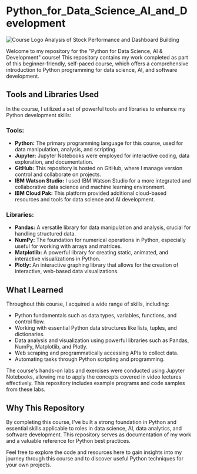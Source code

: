 # Python_for_Data_Science_AI_and_Development
![Course Logo](https://mega.nz/file/OFk01Qxb#mEHLCiG_ALWrfMi20s6XdsJXHeJg3xPrEgK84mNPc6E.png)
Analysis of Stock Performance and Dashboard Building

Welcome to my repository for the "Python for Data Science, AI & Development" course! This repository contains my work completed as part of this beginner-friendly, self-paced course, which offers a comprehensive introduction to Python programming for data science, AI, and software development.

## Tools and Libraries Used

In the course, I utilized a set of powerful tools and libraries to enhance my Python development skills:

### Tools:
- **Python:** The primary programming language for this course, used for data manipulation, analysis, and scripting.
- **Jupyter:** Jupyter Notebooks were employed for interactive coding, data exploration, and documentation.
- **GitHub:** This repository is hosted on GitHub, where I manage version control and collaborate on projects.
- **IBM Watson Studio:** I used IBM Watson Studio for a more integrated and collaborative data science and machine learning environment.
- **IBM Cloud Pak:** This platform provided additional cloud-based resources and tools for data science and AI development.

### Libraries:
- **Pandas:** A versatile library for data manipulation and analysis, crucial for handling structured data.
- **NumPy:** The foundation for numerical operations in Python, especially useful for working with arrays and matrices.
- **Matplotlib:** A powerful library for creating static, animated, and interactive visualizations in Python.
- **Plotly:** An interactive graphing library that allows for the creation of interactive, web-based data visualizations.

## What I Learned

Throughout this course, I acquired a wide range of skills, including:

- Python fundamentals such as data types, variables, functions, and control flow.
- Working with essential Python data structures like lists, tuples, and dictionaries.
- Data analysis and visualization using powerful libraries such as Pandas, NumPy, Matplotlib, and Plotly.
- Web scraping and programmatically accessing APIs to collect data.
- Automating tasks through Python scripting and programming.

The course's hands-on labs and exercises were conducted using Jupyter Notebooks, allowing me to apply the concepts covered in video lectures effectively. This repository includes example programs and code samples from these labs.

## Why This Repository

By completing this course, I've built a strong foundation in Python and essential skills applicable to roles in data science, AI, data analytics, and software development. This repository serves as documentation of my work and a valuable reference for Python best practices.

Feel free to explore the code and resources here to gain insights into my journey through this course and to discover useful Python techniques for your own projects.
